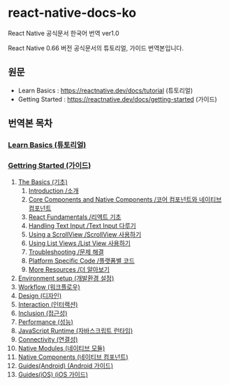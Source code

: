 # react-native-docs-ko
React Native 공식문서 한국어 번역 ver1.0

React Native 0.66 버전 공식문서의 튜토리얼, 가이드 번역본입니다. 


## 원문
- Learn Basics : https://reactnative.dev/docs/tutorial (튜토리얼)
- Getting Started : https://reactnative.dev/docs/getting-started (가이드)  



## 번역본 목차

### [Learn Basics (튜토리얼)](https://github.com/dev-seomoon/react-native-docs-ko/blob/main/learn-basics.md)
### [Gettring Started (가이드)](https://github.com/dev-seomoon/react-native-docs-ko/tree/main/getting-started)
1. [The Basics (기초)](https://github.com/dev-seomoon/react-native-docs-ko/tree/main/getting-started/1.The-Basics)  
    1. [Introduction /소개](https://github.com/dev-seomoon/react-native-docs-ko/blob/main/getting-started/1.The-Basics/1.Introduction.md)
    2. [Core Components and Native Components /코어 컴포넌트와 네이티브 컴포넌트](https://github.com/dev-seomoon/react-native-docs-ko/blob/main/getting-started/1.The-Basics/2.Core-Components-and-Native-Components.md)
    3. [React Fundamentals /리액트 기초](https://github.com/dev-seomoon/react-native-docs-ko/blob/main/getting-started/1.The-Basics/3.React-Fundamentals.md)
    4. [Handling Text Input /Text Input 다루기](https://github.com/dev-seomoon/react-native-docs-ko/blob/main/getting-started/1.The-Basics/4.Handling-Text-Input.md)
    5. [Using a ScrollView /ScrollView 사용하기](https://github.com/dev-seomoon/react-native-docs-ko/blob/main/getting-started/1.The-Basics/5.Using-a-ScrollView.md)
    6. [Using List Views /List View 사용하기](https://github.com/dev-seomoon/react-native-docs-ko/blob/main/getting-started/1.The-Basics/6.Using-List-Views.md)
    7. [Troubleshooting /문제 해결](https://github.com/dev-seomoon/react-native-docs-ko/blob/main/getting-started/1.The-Basics/7.Troubleshooting.md)
    8. [Platform Specific Code /플랫폼별 코드](https://github.com/dev-seomoon/react-native-docs-ko/blob/main/getting-started/1.The-Basics/8.Platform-Specific-Code.md)
    9. [More Resources /더 알아보기](https://github.com/dev-seomoon/react-native-docs-ko/blob/main/getting-started/1.The-Basics/9.More-Resources.md)
3. [Environment setup (개발환경 설정)](https://github.com/dev-seomoon/react-native-docs-ko/tree/main/getting-started/2.Environment-setup)
4. [Workflow (워크플로우)](https://github.com/dev-seomoon/react-native-docs-ko/tree/main/getting-started/3.Workflow)
5. [Design (디자인)](https://github.com/dev-seomoon/react-native-docs-ko/tree/main/getting-started/4.Design)
6. [Interaction (인터랙션)](https://github.com/dev-seomoon/react-native-docs-ko/tree/main/getting-started/5.Interaction)
7. [Inclusion (접근성)](https://github.com/dev-seomoon/react-native-docs-ko/tree/main/getting-started/6.Inclusion)
8. [Performance (성능)](https://github.com/dev-seomoon/react-native-docs-ko/tree/main/getting-started/7.Performance)
9. [JavaScript Runtime (자바스크립트 런타임)](https://github.com/dev-seomoon/react-native-docs-ko/tree/main/getting-started/8.JavaScript-Runtime)
10. [Connectivity (연결성)](https://github.com/dev-seomoon/react-native-docs-ko/tree/main/getting-started/9.Connectivity)
11. [Native Modules (네이티브 모듈)](https://github.com/dev-seomoon/react-native-docs-ko/tree/main/getting-started/10.Native-Modules)
12. [Native Components (네이티브 컴포넌트)](https://github.com/dev-seomoon/react-native-docs-ko/tree/main/getting-started/11.Native-Components)
13. [Guides(Android) (Android 가이드)](https://github.com/dev-seomoon/react-native-docs-ko/tree/main/getting-started/12.Guides-Android)
14. [Guides(iOS) (iOS 가이드)](https://github.com/dev-seomoon/react-native-docs-ko/tree/main/getting-started/13.Guides-iOS)
